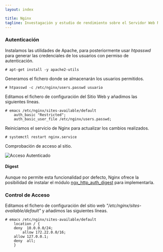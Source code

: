 ```yaml
---
layout: index

title: Nginx
tagline: Investagación y estudio de rendimiento sobre el Servidor Web Nginx
---
```


### Autenticación

Instalamos las utilidades de Apache, para posteriormente usar *htpasswd* para generar las credenciales de los usuarios con permiso de autenticación.

    # apt-get install -y apache2-utils

Generamos el fichero donde se almacenarán los usuarios permitidos.

    # htpasswd -c /etc/nginx/users.passwd usuario

Editamos el fichero de configuración del Sitio Web y añadimos las siguientes líneas.

    # emacs /etc/nginx/sites-available/default
        auth_basic "Restricted";
        auth_basic_user_file /etc/nginx/users.passwd;

Reiniciamos el servicio de Nginx para actualizar los cambios realizados.

    # systemctl restart nginx.service

Comprobación de acceso al sitio.

![Acceso Autenticado](/nginx/images/n02.png)

#### Digest

Aunque no permite esta funcionalidad por defecto, Nginx ofrece la posibilidad de instalar el módulo [ngx_http_auth_digest](https://www.nginx.com/resources/wiki/modules/auth_digest/) para implementarla.

### Control de Acceso

Editamos el fichero de configuración del sitio web *"/etc/nginx/sites-available/default"* y añadimos las siguientes líneas.

    # emacs /etc/nginx/sites-available/default
        location / {
	    deny  10.0.0.0/24;
            allow 172.22.0.0/16;
	    allow 127.0.0.1;
	    deny  all;
        }
